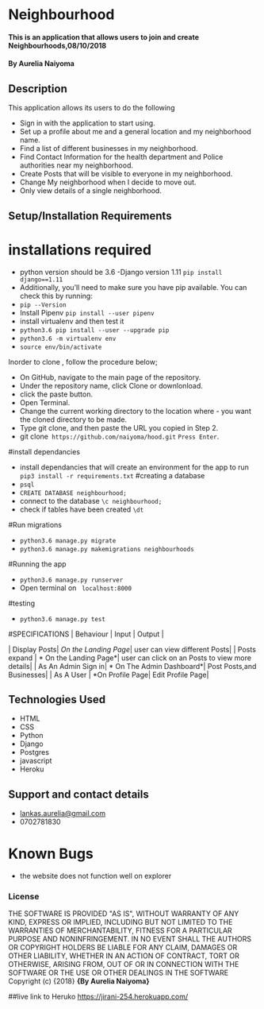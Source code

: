 # Neighbourhood
#### This is an application that allows users to join and create Neighbourhoods,08/10/2018 
#### By Aurelia Naiyoma
## Description
This application allows its users to do the following

- Sign in with the application to start using.
- Set up a profile about me and a general location and my neighborhood name.
- Find a list of different businesses in my neighborhood.
- Find Contact Information for the health department and Police authorities near my neighborhood.
- Create Posts that will be visible to everyone in my neighborhood.
- Change My neighborhood when I decide to move out.
- Only view details of a single neighborhood.
## Setup/Installation Requirements
# installations required
- python version should be 3.6
-Django version 1.11 `pip install django==1.11`
- Additionally, you’ll need to make sure you have pip available. You can check this by running:
- `pip --Version`
- Install Pipenv `pip install --user pipenv`
- install virtualenv and then test it
- `python3.6 pip install --user --upgrade pip`
- `python3.6 -m virtualenv env`
- `source env/bin/activate`

Inorder to clone , follow the procedure below;
- On GitHub, navigate to the main page of the repository.
- Under the repository name, click Clone or downlonload.
- click the paste button.
- Open Terminal.
- Change the current working directory to the location where  -  you want the cloned directory to be made.
- Type git clone, and then paste the URL you copied in Step 2.
- git clone` https://github.com/naiyoma/hood.git`
`Press Enter`.

#install dependancies
- install dependancies that will create an environment for the app to run 
`pip3 install -r requirements.txt`
#creating a database
- `psql`
- `CREATE DATABASE neighbourhood;`
- connect to the database `\c neighbourhood;`
- check if tables have been created `\dt`

#Run migrations
- `python3.6 manage.py migrate`
- `python3.6 manage.py makemigrations neighbourhoods`

#Running the app
- `python3.6 manage.py runserver`
- Open terminal on ` localhost:8000`

#testing
- `python3.6 manage.py test `

#SPECIFICATIONS
| Behaviour | Input | Output |

| Display Posts| *On the Landing Page*| user can view different Posts|
| Posts expand | * On the Landing Page*| user can click on an Posts to view more details|
| As An Admin Sign in| * On The Admin Dashboard*| Post Posts,and Businesses|
| As A User   | *On Profile Page| Edit Profile Page|

## Technologies Used
- HTML
- CSS
- Python
- Django
- Postgres
- javascript
- Heroku

## Support and contact details
- lankas.aurelia@gmail.com
- 0702781830

# Known Bugs
- the website does not function well on explorer

### License
THE SOFTWARE IS PROVIDED "AS IS", WITHOUT WARRANTY OF ANY KIND, EXPRESS OR IMPLIED, INCLUDING BUT NOT LIMITED TO THE WARRANTIES OF MERCHANTABILITY, FITNESS FOR A PARTICULAR PURPOSE AND NONINFRINGEMENT. IN NO EVENT SHALL THE AUTHORS OR COPYRIGHT HOLDERS BE LIABLE FOR ANY CLAIM, DAMAGES OR OTHER LIABILITY, WHETHER IN AN ACTION OF CONTRACT, TORT OR OTHERWISE, ARISING FROM, OUT OF OR IN CONNECTION WITH THE SOFTWARE OR THE USE OR OTHER DEALINGS IN THE SOFTWARE
Copyright (c) {2018} **{By Aurelia Naiyoma}**

##live link to Heruko
https://jirani-254.herokuapp.com/
